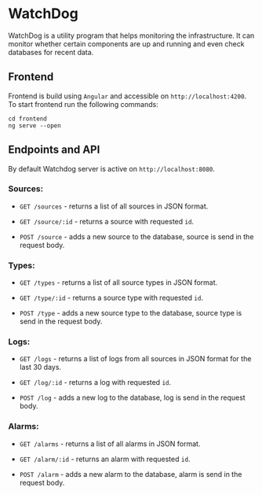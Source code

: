# WatchDog

WatchDog is a utility program that helps monitoring the infrastructure. It can monitor whether certain components are up and running and even check databases for recent data.

## Frontend

Frontend is build using `Angular` and accessible on `http://localhost:4200`. <br>
To start frontend run the following commands:
```
cd frontend
ng serve --open
```

## Endpoints and API

By default Watchdog server is active on `http://localhost:8080`.

### Sources:
* `GET /sources` - returns a list of all sources in JSON format.

* `GET /source/:id` - returns a source with requested `id`.

* `POST /source` - adds a new source to the database, source is send in the request body.

### Types:
* `GET /types` - returns a list of all source types in JSON format.

* `GET /type/:id` - returns a source type with requested `id`.

* `POST /type` - adds a new source type to the database, source type is send in the request body.

### Logs:
* `GET /logs` - returns a list of logs from all sources in JSON format for the last 30 days.

* `GET /log/:id` - returns a log with requested `id`.

* `POST /log` - adds a new log to the database, log is send in the request body.

### Alarms:
* `GET /alarms` - returns a list of all alarms in JSON format.

* `GET /alarm/:id` - returns an alarm with requested `id`.

* `POST /alarm` - adds a new alarm to the database, alarm is send in the request body.